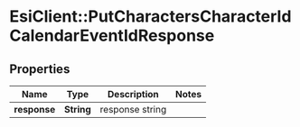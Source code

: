 # EsiClient::PutCharactersCharacterIdCalendarEventIdResponse

## Properties
Name | Type | Description | Notes
------------ | ------------- | ------------- | -------------
**response** | **String** | response string | 


